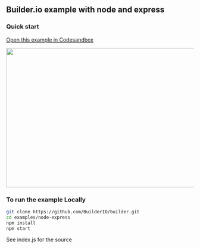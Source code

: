 ## Builder.io example with node and express

### Quick start

[Open this example in Codesandbox](https://codesandbox.io/s/github/BuilderIO/builder/tree/master/examples/node-express)

<a target="_blank" href="https://codesandbox.io/s/github/BuilderIO/builder/tree/main/examples/node-express">
  <img width="597" height="375" src="https://i.imgur.com/zue72Q0.jpg">
</a>

### To run the example Locally

```bash
git clone https://github.com/BuilderIO/builder.git
cd examples/node-express
npm install
npm start
```

See index.js for the source
